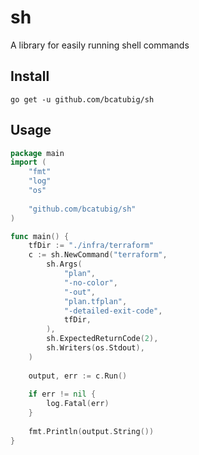 # sh
A library for easily running shell commands

## Install

```shell script
go get -u github.com/bcatubig/sh
```

## Usage

```go
package main
import (
    "fmt"
    "log"
    "os"
    
    "github.com/bcatubig/sh"
)

func main() {
    tfDir := "./infra/terraform"
    c := sh.NewCommand("terraform", 
        sh.Args(
            "plan", 
            "-no-color",
            "-out",
            "plan.tfplan",
            "-detailed-exit-code", 
            tfDir,
        ),
        sh.ExpectedReturnCode(2),
        sh.Writers(os.Stdout),
    )
    
    output, err := c.Run()
    
    if err != nil {
        log.Fatal(err)
    }
    
    fmt.Println(output.String())
}
```
